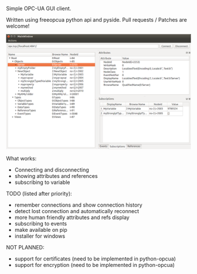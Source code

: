 Simple OPC-UA GUI client.

Written using freeopcua python api and pyside. Pull requests / Patches are welcome!

![Screenshot](/screenshot.png?raw=true "Screenshot")

What works:
* Connecting and disconnecting
* showing attributes and references
* subscribing to variable

TODO (listed after priority):
* remember connections and show connection history
* detect lost connection and automatically reconnect 
* more human friendly attributes and refs display
* subscribing to events
* make available on pip
* installer for windows

NOT PLANNED:
* support for certificates (need to be implemented in python-opcua)
* support for encryption (need to be implemented in python-opcua)


